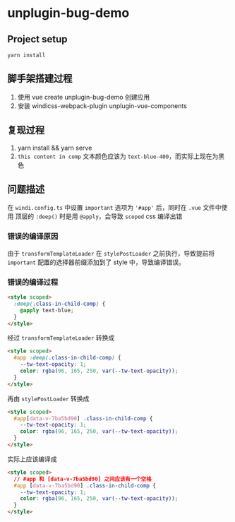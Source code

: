 # unplugin-bug-demo

## Project setup

```
yarn install
```

## 脚手架搭建过程

1. 使用 vue create unplugin-bug-demo 创建应用
2. 安装 windicss-webpack-plugin unplugin-vue-components

## 复现过程

1. yarn install && yarn serve
2. `this content in comp` 文本颜色应该为 `text-blue-400`，而实际上现在为黑色

## 问题描述

在 `windi.config.ts` 中设置 `important` 选项为 `'#app'` 后，同时在 `.vue` 文件中使用 顶层的 `:deep()` 时是用 `@apply`，会导致 `scoped` css 编译出错

### 错误的编译原因

由于 `transformTemplateLoader` 在 `stylePostLoader` 之前执行，导致提前将 `important` 配置的选择器前缀添加到了 style 中，导致编译错误。

### 错误的编译过程

```html
<style scoped>
  :deep(.class-in-child-comp) {
    @apply text-blue;
  }
</style>
```

经过 `transformTemplateLoader` 转换成

```html
<style scoped>
  #app :deep(.class-in-child-comp) {
    --tw-text-opacity: 1;
    color: rgba(96, 165, 250, var(--tw-text-opacity));
  }
</style>
```

再由 `stylePostLoader` 转换成

```html
<style scoped>
  #app[data-v-7ba5bd90] .class-in-child-comp {
    --tw-text-opacity: 1;
    color: rgba(96, 165, 250, var(--tw-text-opacity));
  }
</style>
```

实际上应该编译成

```html
<style scoped>
  // #app 和 [data-v-7ba5bd90] 之间应该有一个空格
  #app [data-v-7ba5bd90] .class-in-child-comp {
    --tw-text-opacity: 1;
    color: rgba(96, 165, 250, var(--tw-text-opacity));
  }
</style>
```

